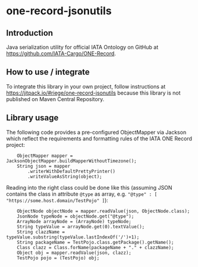 # one-record-jsonutils

## Introduction

Java serialization utility for official IATA Ontology on GitHub at https://github.com/IATA-Cargo/ONE-Record.

## How to use / integrate

To integrate this library in your own project, follow instructions at
https://jitpack.io/#riege/one-record-jsonutils because this library
is not published on Maven Central Repository. 

## Library usage

The following code provides a pre-configured ObjectMapper via Jackson which 
reflect the requirements and formatting rules of the IATA ONE Record project: 

        ObjectMapper mapper = JacksonObjectMapper.buildMapperWithoutTimezone();
        String json = mapper
            .writerWithDefaultPrettyPrinter()
            .writeValueAsString(object);

Reading into the right class could be done like this (assuming JSON contains the class in attribute `@type` as array, e.g. `"@type" : [ "https://some.host.domain/TestPojo" ]`):

        ObjectNode objectNode = mapper.readValue(json, ObjectNode.class);
        JsonNode typeNode = objectNode.get("@type");
        ArrayNode arrayNode = (ArrayNode) typeNode;
        String typeValue = arrayNode.get(0).textValue();
        String clazzName = typeValue.substring(typeValue.lastIndexOf('/')+1);
        String packageName = TestPojo.class.getPackage().getName();
        Class clazz = Class.forName(packageName + "." + clazzName);
        Object obj = mapper.readValue(json, clazz);
        TestPojo pojo = (TestPojo) obj;
